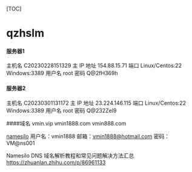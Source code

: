 [TOC]
# qzhslm

#### 服务器1
主机名	C20230228151329
主 IP 地址  154.88.15.71
端口 Linux/Centos:22  Windows:3389
用户名 root
密码 Q@2fH369h


#### 服务器2
主机名 C20230301131172
主 IP 地址 23.224.146.115
端口 Linux/Centos:22
Windows:3389
用户名 root
密码 Q@232ZeI9


####域名 
vmin.vip vmin1888.com vmin888.com

[namesilo](https://www.namesilo.com)
用户名：vmin1888  邮箱：vmin1888@hotmail.com  密码：VM@ns001

Namesilo DNS 域名解析教程和常见问题解决方法汇总
https://zhuanlan.zhihu.com/p/86961133
